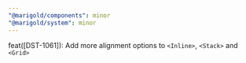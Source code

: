 ```yaml
---
"@marigold/components": minor
"@marigold/system": minor
---
```


feat([DST-1061]): Add more alignment options to `<Inline>`, `<Stack>` and `<Grid>`
